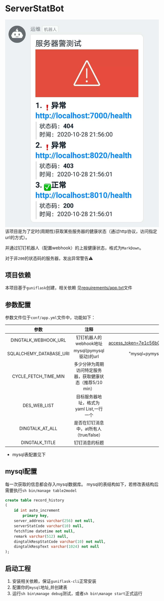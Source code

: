 # ServerStatBot 
![](tests/example1.jpg)
该项目是为了定时(周期性)获取某些服务器的健康状态（通过http协议，访问指定url的方式）。

并通过钉钉机器人（配置webhook）的上报健康状态，格式为`MarkDown`。

对于非`200`的状态码的服务器，发出异常警告⚠


## 项目依赖
本项目基于`guniflask`创建，相关依赖
见[requirements/app.txt](requirements/app.txt)文件

## 参数配置
参数文件位于`conf/app.yml`文件中，功能如下：

| 参数 | 注释 | 样例 |
| :----: | :----: | :----: |
| DINGTALK_WEBHOOK_URL|钉钉机器人的webhook地址|  "https://oapi.dingtalk.com/robot/send?access_token=7e1c56b0r2dtc9ze9ct4553fe1490067be780476e4fz45v061c3dz3e079f8e"|
| SQLALCHEMY_DATABASE_URI|mysql(pymysql驱动)的url|  "mysql+pymysql://root:123456@localhost:3306/test?charset=UTF8MB4"|
| CYCLE_FETCH_TIME_MIN|多少分钟为周期访问特定服务器，获取健康状态（推荐5/10 min）| 10|
| DES_WEB_LIST|目标服务器地址，格式为yaml List,一行一个 | - "http://localhost:8000/health" |
| DINGTALK_AT_ALL| 是否在钉钉消息中，at所有人（true/false） | false |
| DINGTALK_TITLE| 钉钉消息的标题 | "服务器健康报警" |

* mysql表配置见下

## mysql配置
每一次获取的信息都会存入mysql数据库。
mysql的表结构如下，若修改表结构后需要执行```sh bin/manage table2model```
```sql
create table record_history
(
	id int auto_increment
		primary key,
	server_address varchar(256) not null,
	serverStatCode varchar(10) null,
	fetchTime datetime not null,
	remark varchar(512) null,
	dingtalkRespStatCode varchar(10) not null,
	dingtalkRespText varchar(1024) not null
);
```


## 启动工程
1. 安装相关依赖，保证`guniflask-cli`正常安装
2. 配置你的`mysql`地址,并创建表
3. 运行``` sh bin\manage debug ```测试，或者``` sh bin\manage start ```正式运行
